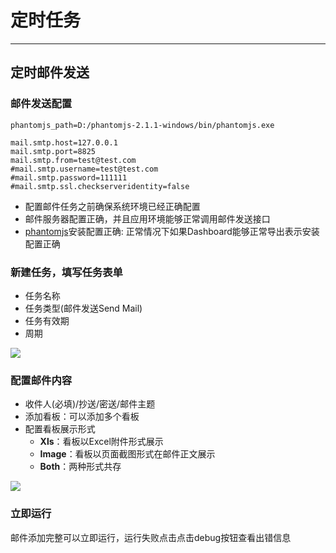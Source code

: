 <h1> 定时任务 </h1>

---

## 定时邮件发送

### 邮件发送配置
```properties
phantomjs_path=D:/phantomjs-2.1.1-windows/bin/phantomjs.exe

mail.smtp.host=127.0.0.1
mail.smtp.port=8825
mail.smtp.from=test@test.com
#mail.smtp.username=test@test.com
#mail.smtp.password=111111
#mail.smtp.ssl.checkserveridentity=false
```
* 配置邮件任务之前确保系统环境已经正确配置
* 邮件服务器配置正确，并且应用环境能够正常调用邮件发送接口
* <a href="http://phantomjs.org/">phantomjs</a>安装配置正确: 正常情况下如果Dashboard能够正常导出表示安装配置正确

### 新建任务，填写任务表单
* 任务名称
* 任务类型(邮件发送Send Mail)
* 任务有效期
* 周期

![](../../../assets/add_job.png) 

### 配置邮件内容
* 收件人(必填)/抄送/密送/邮件主题
* 添加看板：可以添加多个看板
* 配置看板展示形式
    * **Xls**：看板以Excel附件形式展示
    * **Image**：看板以页面截图形式在邮件正文展示
    * **Both**：两种形式共存
    
![](../../../assets/job_email_config.png)
 
### 立即运行
邮件添加完整可以立即运行，运行失败点击点击debug按钮查看出错信息


